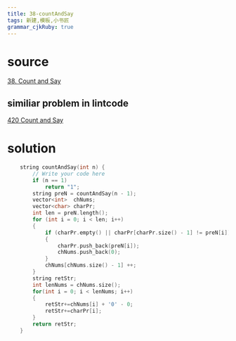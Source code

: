 ```yaml
---
title: 38-countAndSay
tags: 新建,模板,小书匠
grammar_cjkRuby: true
---
```

# source
[38. Count and Say](https://leetcode.com/problems/count-and-say/)

## similiar problem in lintcode
[420 Count and Say](http://www.lintcode.com/en/problem/count-and-say/)

# solution

```cpp
    string countAndSay(int n) {
        // Write your code here
        if (n == 1)
            return "1";
        string preN = countAndSay(n - 1);
        vector<int>  chNums;
        vector<char> charPr;
        int len = preN.length();
        for (int i = 0; i < len; i++)
        {
            if (charPr.empty() || charPr[charPr.size() - 1] != preN[i])
            {
                charPr.push_back(preN[i]);
                chNums.push_back(0);
            }
            chNums[chNums.size() - 1] ++;
        }
        string retStr;
        int lenNums = chNums.size();
        for(int i = 0; i < lenNums; i++)
        {
            retStr+=chNums[i] + '0' - 0;
            retStr+=charPr[i];
        }
        return retStr;
    }
```
